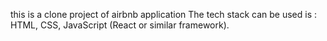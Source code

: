 this is a clone project of airbnb application
The tech stack can be used is : HTML, CSS, JavaScript (React or similar framework).
